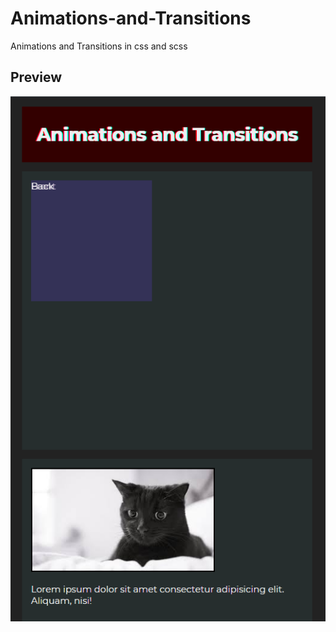 # Animations-and-Transitions
Animations and Transitions in css and scss

## Preview
![](./preview.png)
